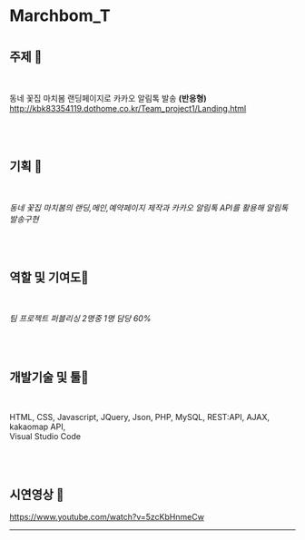 # Marchbom_T

# 


## 주제 🧡

<br/>

동네 꽃집 마치봄 랜딩페이지로 카카오 알림톡 발송 **(반응형)**
http://kbk83354119.dothome.co.kr/Team_project1/Landing.html

<br/> <br/>

## 기획 💛

<br/>

_동네 꽃집 마치봄의 랜딩,메인,예약페이지 제작과 카카오 알림톡 API를 활용해 알림톡 발송구현_

<br/> <br/>

## 역할 및 기여도💚

<br/>
 
_팀 프로젝트 퍼블리싱 2명중 1명 담당 60%_
 
<br/> <br/>
 
## 개발기술 및 툴💙
 
<br/>
 
HTML,   CSS,   Javascript,   JQuery,   Json,   PHP,   MySQL,   REST:API,   AJAX,   kakaomap API,   
Visual Studio Code
 
<br/> <br/>

## 시연영상 💜
https://www.youtube.com/watch?v=5zcKbHnmeCw
 
---------------------------------------

